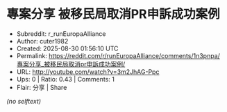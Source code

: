 # 專案分享 被移民局取消PR申訴成功案例

- Subreddit: r_runEuropaAlliance
- Author: cuter1982
- Created: 2025-08-30 01:56:10 UTC
- Permalink: https://reddit.com/r/runEuropaAlliance/comments/1n3pnpa/專案分享_被移民局取消pr申訴成功案例/
- URL: http://youtube.com/watch?v=3m2JhAG-Ppc
- Ups: 0 | Ratio: 0.43 | Comments: 1
- Flair: 分享 | Share

_(no selftext)_
